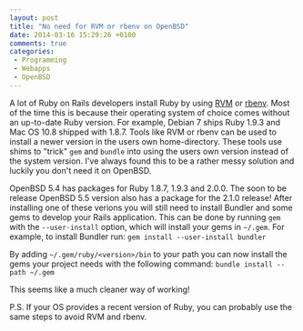 ```yaml
---
layout: post
title: "No need for RVM or rbenv on OpenBSD"
date: 2014-03-16 15:29:26 +0100
comments: true
categories: 
 - Programming
 - Webapps
 - OpenBSD
---
```

A lot of Ruby on Rails developers install Ruby by using [RVM](http://rvm.io) or [rbenv](https://github.com/sstephenson/rbenv). Most of the time this is because their operating system of choice comes without an up-to-date Ruby version. For example, Debian 7 ships Ruby 1.9.3 and Mac OS 10.8 shipped with 1.8.7. Tools like RVM or rbenv can be used to install a newer version in the users own home-directory. These tools use shims to "trick" `gem` and `bundle` into using the users own version instead of the system version. I've always found this to be a rather messy solution and luckily you don't need it on OpenBSD.
<!-- more -->
OpenBSD 5.4 has packages for Ruby 1.8.7, 1.9.3 and 2.0.0. The soon to be release OpenBSD 5.5 version also has a package for the 2.1.0 release! After installing one of these verions you will still need to install Bundler and some gems to develop your Rails application. This can be done by running `gem` with the `--user-install` option, which will install your gems in `~/.gem`. For example, to install Bundler run:
`gem install --user-install bundler`

By adding `~/.gem/ruby/<version>/bin` to your path you can now install the gems your project needs with the following command:
`bundle install --path ~/.gem`

This seems like a much cleaner way of working!

P.S. If your OS provides a recent version of Ruby, you can probably use the same steps to avoid RVM and rbenv.
